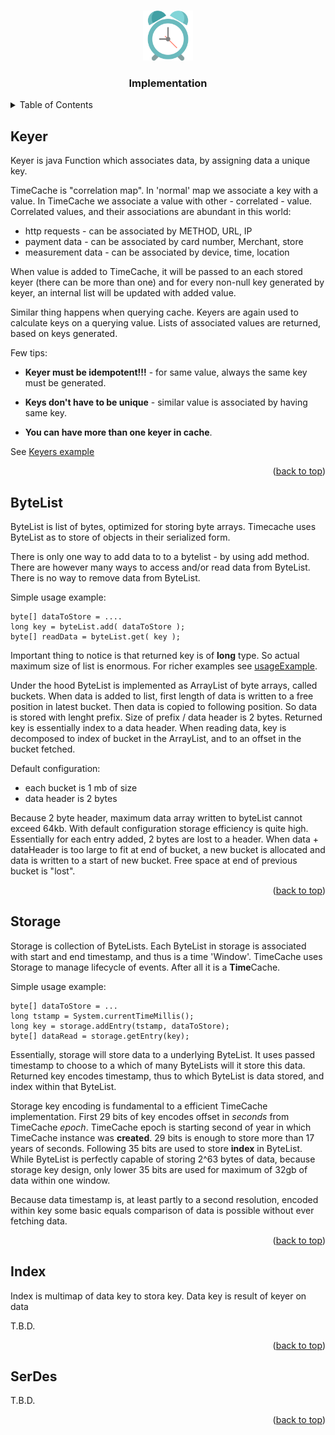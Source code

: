 <!-- Improved compatibility of back to top link: See: https://github.com/othneildrew/Best-README-Template/pull/73 -->
<a name="readme-top"></a>
<!--
*** Thanks for checking out the Best-README-Template. If you have a suggestion
*** that would make this better, please fork the repo and create a pull request
*** or simply open an issue with the tag "enhancement".
*** Don't forget to give the project a star!
*** Thanks again! Now go create something AMAZING! :D
-->


<!-- PROJECT LOGO -->
<br />
<div align="center">
  <a href="https://github.com/mtalijanac/timecache.git">
    <img src="../images/logo.png" alt="Logo" width="80" height="80">
  </a>

  <h3 align="center">Implementation</h3>
</div>



<!-- TABLE OF CONTENTS -->
<details>
  <summary>Table of Contents</summary>
  <ol>
    <li><a href="#keyer">Keyer</a></li>
    <li><a href="#bytelist">ByteList</a></li>
    <li><a href="#index">Index</a></li>
    <li><a href="#storage">Storage</a></li>
    <li><a href="#serdes">SerDes</a></li>
  </ol>
</details>



<!-- KEYER -->
## Keyer

Keyer is java Function which associates data, by assigning data a unique key.

TimeCache is "correlation map". In 'normal' map we associate a key with a value.
In TimeCache we associate a value with other - correlated - value.
Correlated values, and their associations are abundant in this world:

  - http requests - can be associated by METHOD, URL, IP
  - payment data - can be associated by card number, Merchant, store
  - measurement data - can be associated by device, time, location

When value is added to TimeCache, it will be passed to an each stored keyer
(there can be more than one) and for every non-null key generated by keyer,
an internal list will be updated with added value.

Similar thing happens when querying cache. Keyers are again used to calculate
keys on a querying value. Lists of associated values are returned, based on
keys generated.

Few tips:

  - **Keyer must be idempotent!!!** - for same value, always the same key must
be generated.

  - **Keys don't have to be unique** - similar value is associated by having
same key.

  - **You can have more than one keyer in cache**.


See [Keyers example](https://github.com/mtalijanac/timecache/blob/main/src/test/java/mt/fireworks/timecache/examples/Keyers.java)


<p align="right">(<a href="#readme-top">back to top</a>)</p>

<!-- BYTELIST -->
## ByteList

ByteList is list of bytes, optimized for storing byte arrays.
Timecache uses ByteList as to store of objects in their serialized form.

There is only one way to add data to to a bytelist - by using add method.
There are however many ways to access and/or read data from ByteList.
There is no way to remove data from ByteList.

Simple usage example:

    byte[] dataToStore = ....
    long key = byteList.add( dataToStore );
    byte[] readData = byteList.get( key );

Important thing to notice is that returned key is of **long** type.
So actual maximum size of list is enormous. For richer examples see [usageExample](https://github.com/mtalijanac/timecache/blob/main/src/test/java/mt/fireworks/timecache/ByteListTest.java).

Under the hood ByteList is implemented as ArrayList of byte arrays, called buckets.
When data is added to list, first length of data is written to a free position in
latest bucket. Then data is copied to following position. So data is stored
with lenght prefix. Size of prefix / data header is 2 bytes. Returned key is
essentially index to a data header. When reading data, key is decomposed to
index of bucket in the ArrayList, and to an offset in the bucket fetched.

Default configuration:
  - each bucket is 1 mb of size
  - data header is 2 bytes

Because 2 byte header, maximum data array written to byteList cannot exceed 64kb.
With default configuration storage efficiency is quite high. Essentially for each
entry added, 2 bytes are lost to a header. When data + dataHeader is too large to
fit at end of bucket, a new bucket is allocated and data is written to a start
of new bucket. Free space at end of previous bucket is "lost".

<p align="right">(<a href="#readme-top">back to top</a>)</p>


<!-- STORAGE -->
## Storage

Storage is collection of ByteLists. Each ByteList in storage is associated
with start and end timestamp, and thus is a time 'Window'. TimeCache uses
Storage to manage lifecycle of events. After all it is a **Time**Cache.

Simple usage example:

    byte[] dataToStore = ...
    long tstamp = System.currentTimeMillis();
    long key = storage.addEntry(tstamp, dataToStore);
    byte[] dataRead = storage.getEntry(key);

Essentially, storage will store data to a underlying ByteList. It uses passed
timestamp to choose to a which of many ByteLists will it store this data.
Returned key encodes timestamp, thus to which ByteList is data stored,
and index within that ByteList.

Storage key encoding is fundamental to a efficient TimeCache implementation.
First 29 bits of key encodes offset in *seconds* from TimeCache *epoch*.
TimeCache epoch is starting second of year in which TimeCache instance was
**created**. 29 bits is enough to store more than 17 years of seconds.
Following 35 bits are used to store **index** in ByteList.
While ByteList is perfectly capable of storing 2^63 bytes of data, because
storage key design, only lower 35 bits are used for maximum of 32gb of
data within one window.

Because data timestamp is, at least partly to a second resolution, encoded within
key some basic equals comparison of data is possible without ever fetching data.

<p align="right">(<a href="#readme-top">back to top</a>)</p>


<!-- INDEX -->
## Index

Index is multimap of data key to stora key.
Data key is result of keyer on data

T.B.D.

<p align="right">(<a href="#readme-top">back to top</a>)</p>


<!-- SERDES -->
## SerDes

T.B.D.

<p align="right">(<a href="#readme-top">back to top</a>)</p>



